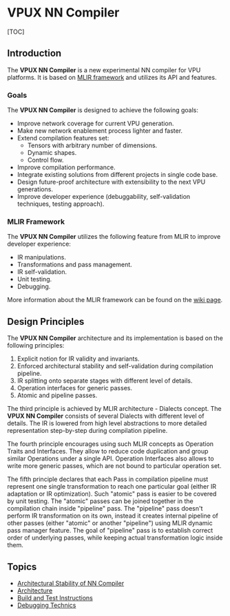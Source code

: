 # VPUX NN Compiler

[TOC]

## Introduction

The **VPUX NN Compiler** is a new experimental NN compiler for VPU platforms.
It is based on [MLIR framework](https://mlir.llvm.org/) and utilizes its API and features.

### Goals

The **VPUX NN Compiler** is designed to achieve the following goals:

* Improve network coverage for current VPU generation.
* Make new network enablement process lighter and faster.
* Extend compilation features set:
  * Tensors with arbitrary number of dimensions.
  * Dynamic shapes.
  * Control flow.
* Improve compilation performance.
* Integrate existing solutions from different projects in single code base.
* Design future-proof architecture with extensibility to the next VPU generations.
* Improve developer experience (debuggability, self-validation techniques, testing approach).

### MLIR Framework

The **VPUX NN Compiler** utilizes the following feature from MLIR to improve developer experience:

* IR manipulations.
* Transformations and pass management.
* IR self-validation.
* Unit testing.
* Debugging.

More information about the MLIR framework can be found on the [wiki page](https://wiki.ith.intel.com/display/VPUWIKI/MLIR+Framework).

## Design Principles

The **VPUX NN Compiler** architecture and its implementation is based on the following principles:

1. Explicit notion for IR validity and invariants.
2. Enforced architectural stability and self-validation during compilation pipeline.
3. IR splitting onto separate stages with different level of details.
4. Operation interfaces for generic passes.
5. Atomic and pipeline passes.

The third principle is achieved by MLIR architecture - Dialects concept.
The **VPUX NN Compiler** consists of several Dialects with different level of details.
The IR is lowered from high level abstractions to more detailed representation step-by-step during compilation pipeline.

The fourth principle encourages using such MLIR concepts as Operation Traits and Interfaces.
They allow to reduce code duplication and group similar Operations under a single API.
Operation Interfaces also allows to write more generic passes, which are not bound to particular operation set.

The fifth principle declares that each Pass in compilation pipeline must represent one single transformation
to reach one particular goal (either IR adaptation or IR optimization).
Such "atomic" pass is easier to be covered by unit testing.
The "atomic" passes can be joined together in the compilation chain inside "pipeline" pass.
The "pipeline" pass doesn't perform IR transformation on its own, instead it creates internal
pipeline of other passes (either "atomic" or another "pipeline") using MLIR dynamic pass manager feature.
The goal of "pipeline" pass is to establish correct order of underlying passes, while keeping actual transformation logic inside them.

## Topics

* [Architectural Stability of NN Compiler](architectural_stability.md)
* [Architecture](architecture.md)
* [Build and Test Instructions](build_and_test.md)
* [Debugging Technics](debugging.md)

